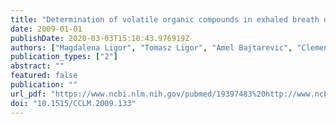 ```yaml
---
title: "Determination of volatile organic compounds in exhaled breath of patients with lung cancer using solid phase microextraction and gas chromatography mass spectrometry"
date: 2009-01-01
publishDate: 2020-03-03T15:10:43.976919Z
authors: ["Magdalena Ligor", "Tomasz Ligor", "Amel Bajtarevic", "Clemens Ager", "Martin Pienz", "Martin Klieber", "Hubert Denz", "Michael Fiegl", "Wolfgang Hilbe", "Wolfgang Weiss", "Peter Lukas", "Herbert Jamnig", "Martin Hackl", "Bogusław Boguslaw Buszewski", "Wolfram Miekisch", "Jochen K. Schubert", "Anton Amann"]
publication_types: ["2"]
abstract: ""
featured: false
publication: ""
url_pdf: "https://www.ncbi.nlm.nih.gov/pubmed/19397483%20http://www.ncbi.nlm.nih.gov/pubmed/19397483%20http://cat.inist.fr/?aModele=afficheN%7B%5C&%7Dcpsidt=21500531"
doi: "10.1515/CCLM.2009.133"
---
```


